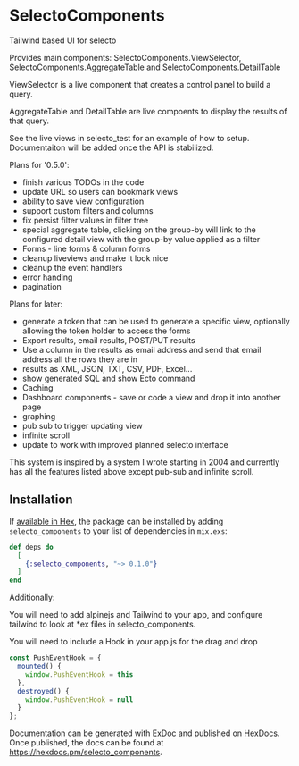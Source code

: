 # SelectoComponents

Tailwind based UI for selecto

Provides main components: SelectoComponents.ViewSelector, SelectoComponents.AggregateTable and SelectoComponents.DetailTable

ViewSelector is a live component that creates a control panel to build a query.

AggregateTable and DetailTable are live compoents to display the results of that query.

See the live views in selecto_test for an example of how to setup. Documentaiton will be added once the API is stabilized.

Plans for '0.5.0':

- finish various TODOs in the code
- update URL so users can bookmark views
- ability to save view configuration
- support custom filters and columns
- fix persist filter values in filter tree
- special aggregate table, clicking on the group-by will link to the configured detail view with the group-by value applied as a filter
- Forms - line forms & column forms
- cleanup liveviews and make it look nice
- cleanup the event handlers
- error handing
- pagination

Plans for later:

- generate a token that can be used to generate a specific view, optionally allowing the token holder to access the forms
- Export results, email results, POST/PUT results
- Use a column in the results as email address and send that email address all the rows they are in
- results as XML, JSON, TXT, CSV, PDF, Excel...
- show generated SQL and show Ecto command
- Caching
- Dashboard components - save or code a view and drop it into another page
- graphing
- pub sub to trigger updating view
- infinite scroll
- update to work with improved planned selecto interface

This system is inspired by a system I wrote starting in 2004 and currently has all the features listed above except pub-sub and infinite scroll.

## Installation

If [available in Hex](https://hex.pm/docs/publish), the package can be installed
by adding `selecto_components` to your list of dependencies in `mix.exs`:

```elixir
def deps do
  [
    {:selecto_components, "~> 0.1.0"}
  ]
end
```

Additionally:

You will need to add alpinejs and Tailwind to your app, and configure tailwind to look at *ex files in selecto_components.

You will need to include a Hook in your app.js for the drag and drop

```javascript
const PushEventHook = {
  mounted() {
    window.PushEventHook = this
  },
  destroyed() {
    window.PushEventHook = null
  }
};
```

Documentation can be generated with [ExDoc](https://github.com/elixir-lang/ex_doc)
and published on [HexDocs](https://hexdocs.pm). Once published, the docs can
be found at <https://hexdocs.pm/selecto_components>.
